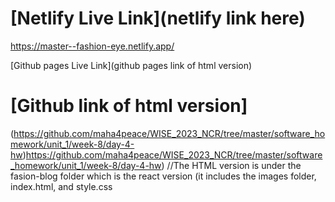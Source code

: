 # [Netlify Live Link](netlify link here)
https://master--fashion-eye.netlify.app/

[Github pages Live Link](github pages link of html version)



# [Github link of html version]
(https://github.com/maha4peace/WISE_2023_NCR/tree/master/software_homework/unit_1/week-8/day-4-hw)https://github.com/maha4peace/WISE_2023_NCR/tree/master/software_homework/unit_1/week-8/day-4-hw)
//The HTML version is under the fasion-blog folder which is the react version (it includes the images folder, index.html, and style.css 
